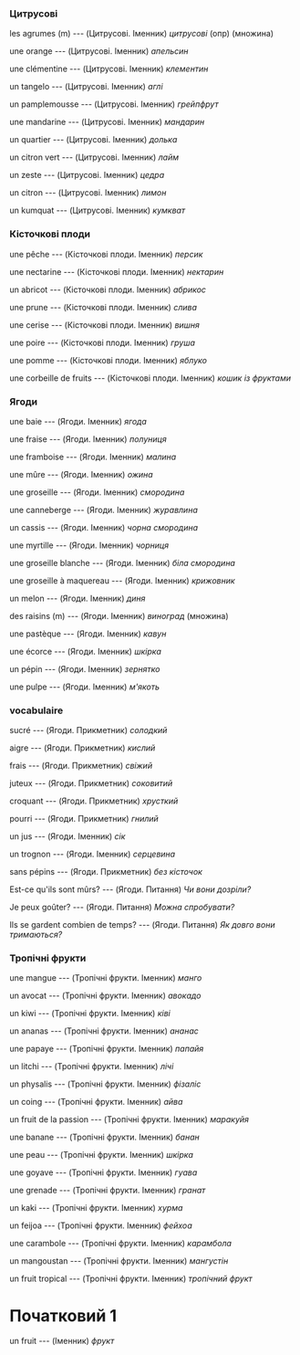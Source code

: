 ### Цитрусові
les agrumes (m) --- (Цитрусові. Іменник)
*цитрусові* (опр)
(множина)



une orange --- (Цитрусові. Іменник)
*апельсин*



une clémentine --- (Цитрусові. Іменник)
*клементин*



un tangelo --- (Цитрусові. Іменник)
*аглі*



un pamplemousse --- (Цитрусові. Іменник)
*грейпфрут*



une mandarine --- (Цитрусові. Іменник)
*мандарин*



un quartier --- (Цитрусові. Іменник)
*долька*



un citron vert --- (Цитрусові. Іменник)
*лайм*



un zeste --- (Цитрусові. Іменник)
*цедра*



un citron --- (Цитрусові. Іменник)
*лимон*



un kumquat --- (Цитрусові. Іменник)
*кумкват*



### Кісточкові плоди
une pêche --- (Кісточкові плоди. Іменник)
*персик*



une nectarine --- (Кісточкові плоди. Іменник)
*нектарин*



un abricot --- (Кісточкові плоди. Іменник)
*абрикос*



une prune --- (Кісточкові плоди. Іменник)
*слива*



une cerise --- (Кісточкові плоди. Іменник)
*вишня*



une poire --- (Кісточкові плоди. Іменник)
*груша*



une pomme --- (Кісточкові плоди. Іменник)
*яблуко*



une corbeille de fruits --- (Кісточкові плоди. Іменник)
*кошик із фруктами*



### Ягоди
une baie --- (Ягоди. Іменник)
*ягода*



une fraise --- (Ягоди. Іменник)
*полуниця*



une framboise --- (Ягоди. Іменник)
*малина*



une mûre --- (Ягоди. Іменник)
*ожина*



une groseille --- (Ягоди. Іменник)
*смородина*



une canneberge --- (Ягоди. Іменник)
*журавлина*



un cassis --- (Ягоди. Іменник)
*чорна смородина*



une myrtille --- (Ягоди. Іменник)
*чорниця*



une groseille blanche --- (Ягоди. Іменник)
*біла смородина*



une groseille à maquereau --- (Ягоди. Іменник)
*крижовник*



un melon --- (Ягоди. Іменник)
*диня*



des raisins (m) --- (Ягоди. Іменник)
*виноград*
(множина)



une pastèque --- (Ягоди. Іменник)
*кавун*



une écorce --- (Ягоди. Іменник)
*шкірка*



un pépin --- (Ягоди. Іменник)
*зернятко*



une pulpe --- (Ягоди. Іменник)
*м'якоть*



### vocabulaire
sucré --- (Ягоди. Прикметник)
*солодкий*



aigre --- (Ягоди. Прикметник)
*кислий*



frais --- (Ягоди. Прикметник)
*свіжий*



juteux --- (Ягоди. Прикметник)
*соковитий*



croquant --- (Ягоди. Прикметник)
*хрусткий*



pourri --- (Ягоди. Прикметник)
*гнилий*



un jus --- (Ягоди. Іменник)
*сік*



un trognon --- (Ягоди. Іменник)
*серцевина*



sans pépins --- (Ягоди. Прикметник)
*без кісточок*



Est-ce qu'ils sont mûrs? --- (Ягоди. Питання)
*Чи вони дозріли?*



Je peux goûter? --- (Ягоди. Питання)
*Можна спробувати?*



Ils se gardent combien de temps? --- (Ягоди. Питання)
*Як довго вони тримаються?*



### Тропічні фрукти
une mangue --- (Тропічні фрукти. Іменник)
*манго*



un avocat --- (Тропічні фрукти. Іменник)
*авокадо*



un kiwi --- (Тропічні фрукти. Іменник)
*ківі*



un ananas --- (Тропічні фрукти. Іменник)
*ананас*



une papaye --- (Тропічні фрукти. Іменник)
*папайя*



un litchi --- (Тропічні фрукти. Іменник)
*лічі*



un physalis --- (Тропічні фрукти. Іменник)
*фізаліс*



un coing --- (Тропічні фрукти. Іменник)
*айва*



un fruit de la passion --- (Тропічні фрукти. Іменник)
*маракуйя*



une banane --- (Тропічні фрукти. Іменник)
*банан*



une peau --- (Тропічні фрукти. Іменник)
*шкірка*



une goyave --- (Тропічні фрукти. Іменник)
*гуава*



une grenade --- (Тропічні фрукти. Іменник)
*гранат*



un kaki --- (Тропічні фрукти. Іменник)
*хурма*



un feijoa --- (Тропічні фрукти. Іменник)
*фейхоа*



une carambole --- (Тропічні фрукти. Іменник)
*карамбола*



un mangoustan --- (Тропічні фрукти. Іменник)
*мангустін*



un fruit tropical --- (Тропічні фрукти. Іменник)
*тропічний фрукт*



# Початковий 1
un fruit --- (Іменник)
*фрукт*